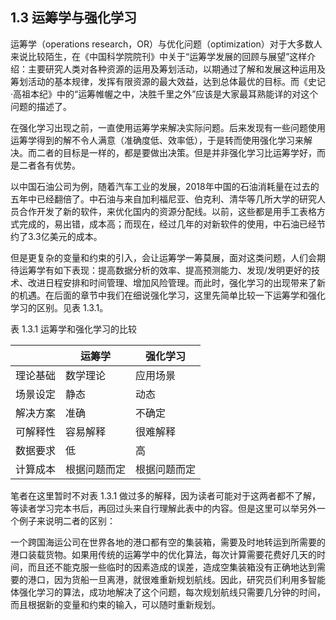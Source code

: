 
## 1.3 运筹学与强化学习

运筹学（operations research，OR）与优化问题（optimization）对于大多数人来说比较陌生，在《中国科学院院刊》中关于“运筹学发展的回顾与展望”这样介绍：主要研究人类对各种资源的运用及筹划活动，以期通过了解和发展这种运用及筹划活动的基本规律，发挥有限资源的最大效益，达到总体最优的目标。而《史记·高祖本纪》中的“运筹帷幄之中，决胜千里之外”应该是大家最耳熟能详的对这个问题的描述了。

在强化学习出现之前，一直使用运筹学来解决实际问题。后来发现有一些问题使用运筹学得到的解不令人满意（准确度低、效率低），于是转而使用强化学习来解决。而二者的目标是一样的，都是要做出决策。但是并非强化学习比运筹学好，而是二者各有优势。

以中国石油公司为例，随着汽车工业的发展，2018年中国的石油消耗量在过去的五年中已经翻倍了。中石油与来自加利福尼亚、伯克利、清华等几所大学的研究人员合作开发了新的软件，来优化国内的资源分配线。以前，这些都是用手工表格方式完成的，易出错，成本高；而现在，经过几年的对新软件的使用，中石油已经节约了3.3亿美元的成本。

但是更复杂的变量和约束的引入，会让运筹学一筹莫展，面对这类问题，人们会期待运筹学有如下表现：提高数据分析的效率、提高预测能力、发现/发明更好的技术、改进日程安排和时间管理、增加风险管理。而此时，强化学习的出现带来了新的机遇。在后面的章节中我们在细说强化学习，这里先简单比较一下运筹学和强化学习的区别。见表 1.3.1。

表 1.3.1 运筹学和强化学习的比较

||运筹学|强化学习|
|-|-|-|
|理论基础|数学理论|应用场景|
|场景设定|静态|动态|
|解决方案|准确|不确定|
|可解释性|容易解释|很难解释|
|数据要求|低|高|
|计算成本|根据问题而定|根据问题而定|

笔者在这里暂时不对表 1.3.1 做过多的解释，因为读者可能对于这两者都不了解，等读者学习完本书后，再回过头来自行理解此表中的内容。但是这里可以举另外一个例子来说明二者的区别：

一个跨国海运公司在世界各地的港口都有空的集装箱，需要及时地转运到所需要的港口装载货物。如果用传统的运筹学中的优化算法，每次计算需要花费好几天的时间，而且还不能克服一些临时的因素造成的误差，造成空集装箱没有正确地达到需要的港口，因为货船一旦离港，就很难重新规划航线。因此，研究员们利用多智能体强化学习的算法，成功地解决了这个问题，每次规划航线只需要几分钟的时间，而且根据新的变量和约束的输入，可以随时重新规划。
